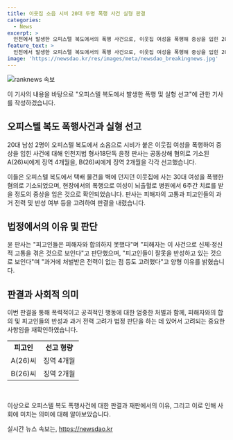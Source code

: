 ```yaml
---
title: 이웃집 소음 시비 20대 두명 폭행 사건 실형 판결
categories:
  - News
excerpt: >
  인천에서 발생한 오피스텔 복도에서의 폭행 사건으로, 이웃집 여성을 폭행해 중상을 입힌 20대 남성 2명이 실형을 선고받았다. 폭행 당시 피해자가 택배 물건을 벽에 던진 것으로 알려졌으며, 이에 피고인들이 화를 내고 범행을 저질렀다. 피해자는 뇌출혈과 전치 6주 진단을 받았으며, 법원은 피고인들이 피해자와 합의하지 못했다고 판단했지만, 피고인들의 과거 전력이 없는 점 등을 고려하여 징역형을 선고했다.
feature_text: >
  인천에서 발생한 오피스텔 복도에서의 폭행 사건으로, 이웃집 여성을 폭행해 중상을 입힌 20대 남성 2명이 실형을 선고받았다. 폭행 당시 피해자가 택배 물건을 벽에 던진 것으로 알려졌으며, 이에 피고인들이 화를 내고 범행을 저질렀다. 피해자는 뇌출혈과 전치 6주 진단을 받았으며, 법원은 피고인들이 피해자와 합의하지 못했다고 판단했지만, 피고인들의 과거 전력이 없는 점 등을 고려하여 징역형을 선고했다.
image: 'https://newsdao.kr/res/images/meta/newsdao_breakingnews.jpg'
---
```


<p><img src="https://newsdao.kr/res/images/meta/newsdao_breakingnews.jpg" alt="ranknews 속보" /></p>

<p>이 기사의 내용을 바탕으로 "오피스텔 복도에서 발생한 폭행 및 실형 선고"에 관한 기사를 작성하겠습니다. </p>

<h2 data-ke-size="size26">오피스텔 복도 폭행사건과 실형 선고</h2>

<p>20대 남성 2명이 오피스텔 복도에서 소음으로 시비가 붙은 이웃집 여성을 폭행하여 중상을 입힌 사건에 대해 인천지법 형사18단독 윤정 판사는 공동상해 혐의로 기소된 A(26)씨에게 징역 4개월을, B(26)씨에게 징역 2개월을 각각 선고했습니다.</p>

<p data-ke-size="size16">이들은 오피스텔 복도에서 택배 물건을 벽에 던지던 이웃집에 사는 30대 여성을 폭행한 혐의로 기소되었으며, 현장에서의 폭행으로 여성이 뇌출혈로 병원에서 6주간 치료를 받을 정도의 중상을 입은 것으로 확인되었습니다. 판사는 피해자의 고통과 피고인들의 과거 전력 및 반성 여부 등을 고려하여 판결을 내렸습니다.</p>

<h2 data-ke-size="size26">법정에서의 이유 및 판단</h2>

<p data-ke-size="size16">윤 판사는 "피고인들은 피해자와 합의하지 못했다"며 "피해자는 이 사건으로 신체·정신적 고통을 겪은 것으로 보인다"고 판단했으며, "피고인들이 잘못을 반성하고 있는 것으로 보인다"며 "과거에 처벌받은 전력이 없는 점 등도 고려했다"고 양형 이유를 밝혔습니다.</p>

<h2 data-ke-size="size26">판결과 사회적 의미</h2>

<p data-ke-size="size16">이번 판결을 통해 폭력적이고 공격적인 행동에 대한 엄중한 처벌과 함께, 피해자와의 합의 및 피고인들의 반성과 과거 전력 고려가 법정 판단을 하는 데 있어서 고려되는 중요한 사항임을 재확인하였습니다.</p>

<table>
  <tr>
    <td style="text-align: center; height: 17px;"><b>피고인</b></td>
    <td style="text-align: center; height: 17px;"><b>선고 형량</b></td>
  </tr>
  <tr>
    <td style="text-align: center; height: 17px;">A(26)씨</td>
    <td style="text-align: center; height: 17px;">징역 4개월</td>
  </tr>
  <tr>
    <td style="text-align: center; height: 17px;">B(26)씨</td>
    <td style="text-align: center; height: 17px;">징역 2개월</td>
  </tr>
</table>

<p data-ke-size="size16">&nbsp;</p>

<p>이상으로 오피스텔 복도 폭행사건에 대한 판결과 재판에서의 이유, 그리고 이로 인해 사회에 미치는 의미에 대해 알아보았습니다.</p>
실시간 뉴스 속보는, <a href="https://newsdao.kr" rel="dofollow">https://newsdao.kr</a>


